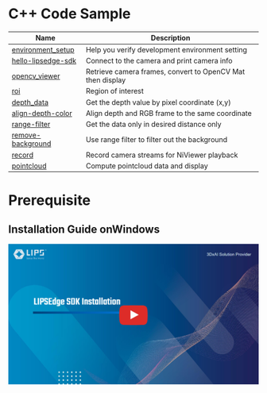# C++ Code Sample

| Name                                        | Description                                                |
| ------------------------------------------- | ---------------------------------------------------------- |
| [environment_setup](./environment_setup/)   | Help you verify development environment setting            |
| [hello-lipsedge-sdk](./hello-lipsedge-sdk/) | Connect to the camera and print camera info                |
| [opencv_viewer](./opencv_viewer/)           | Retrieve camera frames, convert to OpenCV Mat then display |
| [roi](./roi/)                               | Region of interest                                         |
| [depth_data](./depth_data/)                 | Get the depth value by pixel coordinate (x,y)              |
| [align-depth-color](./align-depth-color/)   | Align depth and RGB frame to the same coordinate           |
| [range-filter](./range-filter/)             | Get the data only in desired distance only                 |
| [remove-background](./remove-background.md)   | Use range filter to filter out the background           |
| [record](./record.md)                         | Record camera streams for NiViewer playback             |
| [pointcloud](./pointcloud.md)                 | Compute pointcloud data and display                     |

# Prerequisite

## Installation Guide onWindows

[![Installation Guide on Windows](../.asset/sdk_installation_thumbnail.png)](https://youtu.be/qZqX6Qc6dtQ)
